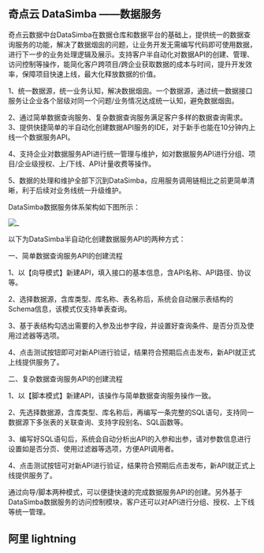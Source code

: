 ## 奇点云 DataSimba ——数据服务

奇点云数据中台DataSimba在数据仓库和数据平台的基础上，提供统一的数据查询服务的功能，解决了数据烟囱的问题，让业务开发无需编写代码即可使用数据，进行下一步的业务处理逻辑及展示。支持客户半自动化对数据API的创建、管理、访问控制等操作，能简化客户跨项目/跨企业获取数据的成本与时间，提升开发效率，保障项目快速上线，最大化释放数据的价值。



1、统一数据源，统一业务认知，解决数据烟囱。一个数据源，通过统一数据接口服务让企业各个层级对同一个问题/业务情况达成统一认知，避免数据烟囱。

2、通过简单数据查询服务、复杂数据查询服务满足客户多样的数据查询需求。
3、提供快捷简单的半自动化创建数据API服务的IDE，对于新手也能在10分钟内上线一个数据服务API。

4、支持企业对数据服务API进行统一管理与维护，如对数据服务API进行分组、项目/企业级授权、上/下线、API计量收费等操作。

5、数据的处理和维护全部下沉到DataSimba，应用服务调用链相比之前更简单清晰，利于后续对业务线统一升级维护。

DataSimba数据服务体系架构如下图所示：

![_](D:\github\mark\mark\数据中台\概念.assets\397383f672c2953836a77e19a2a2cacbd4fb2723.png)

以下为DataSimba半自动化创建数据服务API的两种方式：

一、简单数据查询服务API的创建流程

1、以【向导模式】新建API，填入接口的基本信息，含API名称、API路径、协议等。

2、选择数据源，含库类型、库名称、表名称后，系统会自动展示表结构的Schema信息，该模式仅支持单表查询。

3、基于表结构勾选出需要的入参及出参字段，并设置好查询条件、是否分页及使用过滤器等选项。

4、点击测试按钮即可对新API进行验证，结果符合预期后点击发布，新API就正式上线提供服务了。

二、复杂数据查询服务API的创建流程

1、以【脚本模式】新建API，该操作与简单数据查询服务操作一致。

2、先选择数据源，含库类型、库名称后，再编写一条完整的SQL语句，支持同一数据源下多张表的关联查询、支持字段别名、SQL函数等。

3、编写好SQL语句后，系统会自动分析出API的入参和出参，请对参数信息进行设置如是否分页、使用过滤器等选项，方便API调用者。

4、点击测试按钮可对新API进行验证，结果符合预期后点击发布，新API就正式上线提供服务了。

通过向导/脚本两种模式，可以便捷快速的完成数据服务API的创建。另外基于DataSimba数据服务的访问控制模块，客户还可以对API进行分组、授权、上下线等统一管理。



## 阿里   lightning